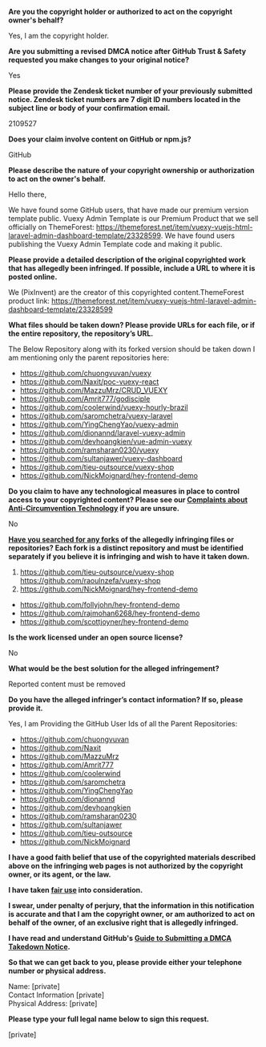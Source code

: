 **Are you the copyright holder or authorized to act on the copyright owner's behalf?**  
  
Yes, I am the copyright holder.  
  
**Are you submitting a revised DMCA notice after GitHub Trust & Safety requested you make changes to your original notice?**  
  
Yes  
  
**Please provide the Zendesk ticket number of your previously submitted notice. Zendesk ticket numbers are 7 digit ID numbers located in the subject line or body of your confirmation email.**  
  
2109527  
  
**Does your claim involve content on GitHub or npm.js?**  
  
GitHub  
  
**Please describe the nature of your copyright ownership or authorization to act on the owner's behalf.**  
  
Hello there,  
  
We have found some GitHub users, that have made our premium version template public. Vuexy Admin Template is our Premium Product that we sell officially on ThemeForest: https://themeforest.net/item/vuexy-vuejs-html-laravel-admin-dashboard-template/23328599. We have found users publishing the Vuexy Admin Template code and making it public.  
  
**Please provide a detailed description of the original copyrighted work that has allegedly been infringed. If possible, include a URL to where it is posted online.**  
  
We (PixInvent) are the creator of this copyrighted content.ThemeForest product link: https://themeforest.net/item/vuexy-vuejs-html-laravel-admin-dashboard-template/23328599  
  
**What files should be taken down? Please provide URLs for each file, or if the entire repository, the repository’s URL.**  
  
The Below Repository along with its forked version should be taken down I am mentioning only the parent repositories here:  
- https://github.com/chuongvuvan/vuexy  
- https://github.com/Naxit/poc-vuexy-react  
- https://github.com/MazzuMrz/CRUD_VUEXY  
- https://github.com/Amrit777/godisciple  
- https://github.com/coolerwind/vuexy-hourly-brazil  
- https://github.com/saromchetra/vuexy-laravel  
- https://github.com/YingChengYao/vuexy-admin  
- https://github.com/dionannd/laravel-vuexy-admin  
- https://github.com/devhoangkien/vue-admin-vuexy  
- https://github.com/ramsharan0230/vuexy  
- https://github.com/sultanjawer/vuexy-dashboard  
- https://github.com/tieu-outsource/vuexy-shop  
- https://github.com/NickMoignard/hey-frontend-demo  
  
**Do you claim to have any technological measures in place to control access to your copyrighted content? Please see our <a href="https://docs.github.com/articles/guide-to-submitting-a-dmca-takedown-notice#complaints-about-anti-circumvention-technology">Complaints about Anti-Circumvention Technology</a> if you are unsure.**  
  
No  
  
**<a href="https://docs.github.com/articles/dmca-takedown-policy#b-what-about-forks-or-whats-a-fork">Have you searched for any forks</a> of the allegedly infringing files or repositories? Each fork is a distinct repository and must be identified separately if you believe it is infringing and wish to have it taken down.**  
  
1) https://github.com/tieu-outsource/vuexy-shop  
https://github.com/raoulnzefa/vuexy-shop  
2) https://github.com/NickMoignard/hey-frontend-demo  
- https://github.com/follyjohn/hey-frontend-demo  
- https://github.com/rajmohan6268/hey-frontend-demo  
- https://github.com/scottjoyner/hey-frontend-demo  
  
**Is the work licensed under an open source license?**  
  
No  
  
**What would be the best solution for the alleged infringement?**  
  
Reported content must be removed  
  
**Do you have the alleged infringer’s contact information? If so, please provide it.**  
  
Yes, I am Providing the GitHub User Ids of all the Parent Repositories:  
- https://github.com/chuongvuvan  
- https://github.com/Naxit  
- https://github.com/MazzuMrz  
- https://github.com/Amrit777  
- https://github.com/coolerwind  
- https://github.com/saromchetra  
- https://github.com/YingChengYao  
- https://github.com/dionannd  
- https://github.com/devhoangkien  
- https://github.com/ramsharan0230  
- https://github.com/sultanjawer  
- https://github.com/tieu-outsource  
- https://github.com/NickMoignard  
  
**I have a good faith belief that use of the copyrighted materials described above on the infringing web pages is not authorized by the copyright owner, or its agent, or the law.**  
  
**I have taken <a href="https://www.lumendatabase.org/topics/22">fair use</a> into consideration.**  
  
**I swear, under penalty of perjury, that the information in this notification is accurate and that I am the copyright owner, or am authorized to act on behalf of the owner, of an exclusive right that is allegedly infringed.**  
  
**I have read and understand GitHub's <a href="https://docs.github.com/articles/guide-to-submitting-a-dmca-takedown-notice/">Guide to Submitting a DMCA Takedown Notice</a>.**  
  
**So that we can get back to you, please provide either your telephone number or physical address.**  
  
Name: [private]  
Contact Information [private]  
Physical Address: [private]  
  
**Please type your full legal name below to sign this request.**  
  
[private]   
